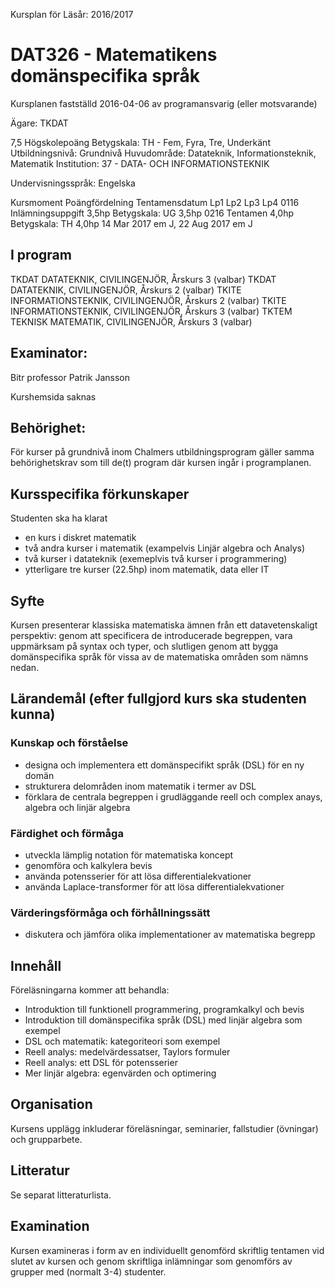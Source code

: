Kursplan för                                          Läsår: 2016/2017
# DAT326 - Matematikens domänspecifika språk

Kursplanen fastställd 2016-04-06 av programansvarig (eller motsvarande)

Ägare: TKDAT

7,5 Högskolepoäng
Betygskala: TH - Fem, Fyra, Tre, Underkänt
Utbildningsnivå: Grundnivå
Huvudområde: Datateknik, Informationsteknik, Matematik
Institution: 37 - DATA- OCH INFORMATIONSTEKNIK

Undervisningsspråk: Engelska

Kursmoment                                     Poängfördelning    Tentamensdatum
                                               Lp1 Lp2 Lp3   Lp4
0116 Inlämningsuppgift  3,5hp Betygskala: UG           3,5hp
0216 Tentamen           4,0hp Betygskala: TH           4,0hp      14 Mar 2017 em J, 22 Aug 2017 em J

## I program
TKDAT DATATEKNIK, CIVILINGENJÖR, Årskurs 3 (valbar)
TKDAT DATATEKNIK, CIVILINGENJÖR, Årskurs 2 (valbar)
TKITE INFORMATIONSTEKNIK, CIVILINGENJÖR, Årskurs 2 (valbar)
TKITE INFORMATIONSTEKNIK, CIVILINGENJÖR, Årskurs 3 (valbar)
TKTEM TEKNISK MATEMATIK, CIVILINGENJÖR, Årskurs 3 (valbar)

## Examinator:
Bitr professor Patrik Jansson

Kurshemsida saknas

## Behörighet:
För kurser på grundnivå inom Chalmers utbildningsprogram gäller samma behörighetskrav som till de(t) program där kursen ingår i programplanen.

## Kursspecifika förkunskaper

Studenten ska ha klarat
* en kurs i diskret matematik
* två andra kurser i matematik (exampelvis Linjär algebra och Analys)
* två kurser i datateknik (exemeplvis två kurser i programmering)
* ytterligare tre kurser (22.5hp) inom matematik, data eller IT

## Syfte

Kursen presenterar klassiska matematiska ämnen från ett datavetenskaligt perspektiv: genom att specificera de introducerade begreppen, vara uppmärksam på syntax och typer, och slutligen genom att bygga domänspecifika språk för vissa av de matematiska områden som nämns nedan.

## Lärandemål (efter fullgjord kurs ska studenten kunna)

### Kunskap och förståelse
* designa och implementera ett domänspecifikt språk (DSL) för en ny domän
* strukturera delområden inom matematik i termer av DSL
* förklara de centrala begreppen i grudläggande reell och complex anays, algebra och linjär algebra

### Färdighet och förmåga
* utveckla lämplig notation för matematiska koncept
* genomföra och kalkylera bevis
* använda potensserier för att lösa differentialekvationer
* använda Laplace-transformer för att lösa differentialekvationer

### Värderingsförmåga och förhållningssätt
* diskutera och jämföra olika implementationer av matematiska begrepp

## Innehåll
Föreläsningarna kommer att behandla:
* Introduktion till funktionell programmering, programkalkyl och bevis
* Introduktion till domänspecifika språk (DSL) med linjär algebra som exempel
* DSL och matematik: kategoriteori som exempel
* Reell analys: medelvärdessatser, Taylors formuler
* Reell analys: ett DSL för potensserier
* Mer linjär algebra: egenvärden och optimering

## Organisation
Kursens upplägg inkluderar föreläsningar, seminarier, fallstudier (övningar) och grupparbete.

## Litteratur

Se separat litteraturlista.

## Examination

Kursen examineras i form av en individuellt genomförd skriftlig tentamen vid slutet av kursen och genom skriftliga inlämningar som genomförs av grupper med (normalt 3-4) studenter.
